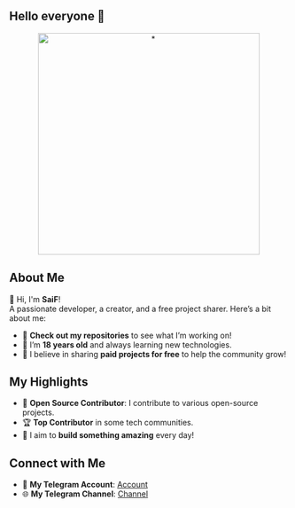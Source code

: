 <link rel="stylesheet" href="https://cdn.jsdelivr.net/gh/devicons/devicon@v2.14.0/devicon.min.css">

## Hello everyone 👾

<div align="center">
  <img src="https://i.pinimg.com/originals/90/70/32/9070324cdfc07c68d60eed0c39e77573.gif" alt="*" width="400">
</div>

## About Me

👋 Hi, I'm **SaiF**!  
A passionate developer, a creator, and a free project sharer. Here’s a bit about me:

- 🔭 **Check out my repositories** to see what I’m working on!  
- 🌱 I’m **18 years old** and always learning new technologies.  
- 👯 I believe in sharing **paid projects for free** to help the community grow!  

## My Highlights

- 🎯 **Open Source Contributor**: I contribute to various open-source projects.  
- 🏆 **Top Contributor** in some tech communities.  
- 🚀 I aim to **build something amazing** every day!

## Connect with Me

- 📱 **My Telegram Account**: [Account](https://t.me/SeoF88)  
- 🌐 **My Telegram Channel**: [Channel](https://t.me/pyr888)   


